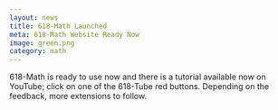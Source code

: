 ```yaml
---
layout: news
title: 618-Math Launched
meta: 618-Math Website Ready Now
image: green.png
category: math
---
```


 618-Math is ready to use now and there is a tutorial available now on YouTube;
 click on one of the 618-Tube red buttons. Depending on the feedback, more 
extensions to follow.
 